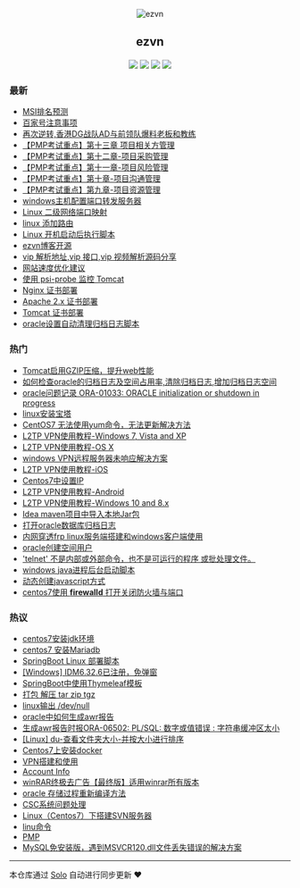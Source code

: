 <p align="center"><img alt="ezvn" src="https://ws2.sinaimg.cn/large/ab71ac88ly1g2a4umdxvnj205k05kt8t.jpg"></p><h2 align="center">
ezvn
</h2>

<h4 align="center"><p id="ezvn"></p></h4>
<p align="center"><a title="ezvn" target="_blank" href="https://github.com/wanwenjie1993/solo-blog"><img src="https://img.shields.io/github/last-commit/wanwenjie1993/solo-blog.svg?style=flat-square&color=FF9900"></a>
<a title="GitHub repo size in bytes" target="_blank" href="https://github.com/wanwenjie1993/solo-blog"><img src="https://img.shields.io/github/repo-size/wanwenjie1993/solo-blog.svg?style=flat-square"></a>
<a title="Solo Version" target="_blank" href="https://github.com/b3log/solo/releases"><img src="https://img.shields.io/badge/solo-3.6.0-f1e05a.svg?style=flat-square&color=blueviolet"></a>
<a title="Hits" target="_blank" href="https://github.com/b3log/hits"><img src="https://hits.b3log.org/wanwenjie1993/solo-blog.svg"></a></p>

### 最新

* [MSI排名预测](https://ezvn.cn/articles/2019/04/29/1556522743473.html)
* [百家号注意事项](https://ezvn.cn/articles/2019/04/27/1556372279313.html)
* [再次逆转,香港DG战队AD与前领队爆料老板和教练](https://ezvn.cn/articles/2019/04/25/1556199674302.html)
* [【PMP考试重点】第十三章 项目相关方管理](https://ezvn.cn/articles/2019/04/24/1556086481458.html)
* [【PMP考试重点】第十二章-项目采购管理](https://ezvn.cn/articles/2019/04/24/1556086405456.html)
* [【PMP考试重点】第十一章-项目风险管理](https://ezvn.cn/articles/2019/04/24/1556086264892.html)
* [【PMP考试重点】第十章-项目沟通管理](https://ezvn.cn/articles/2019/04/24/1556086093073.html)
* [【PMP考试重点】第九章-项目资源管理](https://ezvn.cn/articles/2019/04/24/1556085918890.html)
* [windows主机配置端口转发服务器](https://ezvn.cn/articles/2019/04/22/1555914413721.html)
* [Linux 二级网络端口映射](https://ezvn.cn/articles/2019/04/22/1555913414965.html)
* [linux 添加路由](https://ezvn.cn/articles/2019/04/22/1555911891640.html)
* [Linux 开机启动后执行脚本](https://ezvn.cn/articles/2019/04/22/1555911163939.html)
* [ezvn博客开源](https://ezvn.cn/ezvn)
* [vip 解析地址,vip 接口,vip 视频解析源码分享](https://ezvn.cn/vip)
* [网站速度优化建议](https://ezvn.cn/articles/2019/04/18/1555550808428.html)
* [使用 psi-probe 监控 Tomcat](https://ezvn.cn/articles/2019/04/17/1555489637739.html)
* [Nginx 证书部署](https://ezvn.cn/articles/2019/04/17/1555477634334.html)
* [Apache 2.x 证书部署](https://ezvn.cn/articles/2019/04/17/1555477595007.html)
* [Tomcat 证书部署](https://ezvn.cn/articles/2019/04/17/1555477402081.html)
* [oracle设置自动清理归档日志脚本](https://ezvn.cn/articles/2019/04/15/1555298218441.html)

### 热门

* [Tomcat启用GZIP压缩，提升web性能](https://ezvn.cn/articles/2019/04/11/1554966243567.html)
* [如何检查oracle的归档日志及空间占用率,清除归档日志,增加归档日志空间](https://ezvn.cn/articles/2019/04/15/1555293960068.html)
* [oracle问题记录 ORA-01033: ORACLE initialization or shutdown in progress](https://ezvn.cn/articles/2019/04/10/1554865374383.html)
* [linux安装宝塔](https://ezvn.cn/articles/2019/04/10/1554879076893.html)
* [CentOS7 无法使用yum命令，无法更新解决方法](https://ezvn.cn/articles/2019/04/10/1554876590985.html)
* [L2TP VPN使用教程-Windows 7, Vista and XP](https://ezvn.cn/articles/2019/04/09/1554796887918.html)
* [L2TP VPN使用教程-OS X](https://ezvn.cn/articles/2019/04/09/1554796941838.html)
* [windows VPN远程服务器未响应解决方案](https://ezvn.cn/articles/2019/04/09/1554797384649.html)
* [L2TP VPN使用教程-iOS](https://ezvn.cn/articles/2019/04/09/1554797028023.html)
* [Centos7中设置IP](https://ezvn.cn/articles/2019/04/10/1554873977434.html)
* [L2TP VPN使用教程-Android](https://ezvn.cn/articles/2019/04/09/1554796984839.html)
* [L2TP VPN使用教程-Windows 10 and 8.x](https://ezvn.cn/articles/2019/04/09/1554796845360.html)
* [Idea maven项目中导入本地Jar包](https://ezvn.cn/articles/2019/04/09/1554792932000.html)
* [打开oracle数据库归档日志](https://ezvn.cn/articles/2019/04/09/1554786904167.html)
* [内网穿透frp linux服务端搭建和windows客户端使用](https://ezvn.cn/articles/2019/03/24/1553440714576.html)
* [oracle创建空间用户](https://ezvn.cn/articles/2019/04/09/1554786818282.html)
* ['telnet' 不是内部或外部命令，也不是可运行的程序 或批处理文件。](https://ezvn.cn/articles/2019/04/09/1554790108080.html)
* [windows java进程后台启动脚本](https://ezvn.cn/articles/2019/04/09/1554786668810.html)
* [动态创建javascript方式](https://ezvn.cn/articles/2019/03/24/1553401999674.html)
* [centos7使用 <b>firewalld</b> 打开关闭防火墙与端口](https://ezvn.cn/articles/2019/03/24/1553437262508.html)

### 热议

* [centos7安装jdk环境](https://ezvn.cn/articles/2019/03/24/1553402195297.html)
* [centos7 安装Mariadb](https://ezvn.cn/articles/2019/03/24/1553439777058.html)
* [SpringBoot Linux 部署脚本](https://ezvn.cn/articles/2019/03/24/1553440423522.html)
* [[Windows] IDM6.32.6已注册，免弹窗](https://ezvn.cn/articles/2019/03/24/1553441104779.html)
* [SpringBoot中使用Thymeleaf模板](https://ezvn.cn/articles/2019/03/24/1553441287274.html)
* [打包 解压 tar zip tgz](https://ezvn.cn/articles/2019/03/25/1553478317487.html)
* [linux输出 /dev/null](https://ezvn.cn/articles/2019/03/25/1553484592317.html)
* [oracle中如何生成awr报告](https://ezvn.cn/articles/2019/03/25/1553501400910.html)
* [生成awr报告时报ORA-06502: PL/SQL: 数字或值错误 : 字符串缓冲区太小](https://ezvn.cn/articles/2019/03/25/1553502975079.html)
* [[Linux] du-查看文件夹大小-并按大小进行排序](https://ezvn.cn/articles/2019/03/26/1553566000514.html)
* [Centos7上安装docker](https://ezvn.cn/articles/2019/03/26/1553576290546.html)
* [VPN搭建和使用](https://ezvn.cn/articles/2019/03/26/1553578523423.html)
* [Account Info](https://ezvn.cn/password)
* [winRAR终极去广告【最终版】适用winrar所有版本 ](https://ezvn.cn/articles/2019/03/26/1553610400920.html)
* [oracle 存储过程重新编译方法](https://ezvn.cn/articles/2019/03/27/1553653857401.html)
* [CSC系统问题处理](https://ezvn.cn/csc)
* [Linux（Centos7）下搭建SVN服务器](https://ezvn.cn/articles/2019/03/28/1553753125671.html)
* [linu命令](https://ezvn.cn/articles/2019/03/28/1553762241292.html)
* [PMP](https://ezvn.cn/articles/2019/03/28/1553774438790.html)
* [MySQL免安装版，遇到MSVCR120.dll文件丢失错误的解决方案](https://ezvn.cn/articles/2019/03/30/1553941174223.html)

---

本仓库通过 [Solo](https://github.com/b3log/solo) 自动进行同步更新 ❤️ 